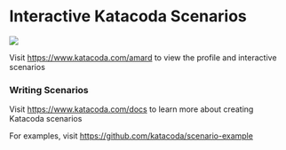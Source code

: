 # Interactive Katacoda Scenarios

[![](http://shields.katacoda.com/katacoda/amard/count.svg)](https://www.katacoda.com/amard "Get your profile on Katacoda.com")

Visit https://www.katacoda.com/amard to view the profile and interactive scenarios

### Writing Scenarios
Visit https://www.katacoda.com/docs to learn more about creating Katacoda scenarios

For examples, visit https://github.com/katacoda/scenario-example
